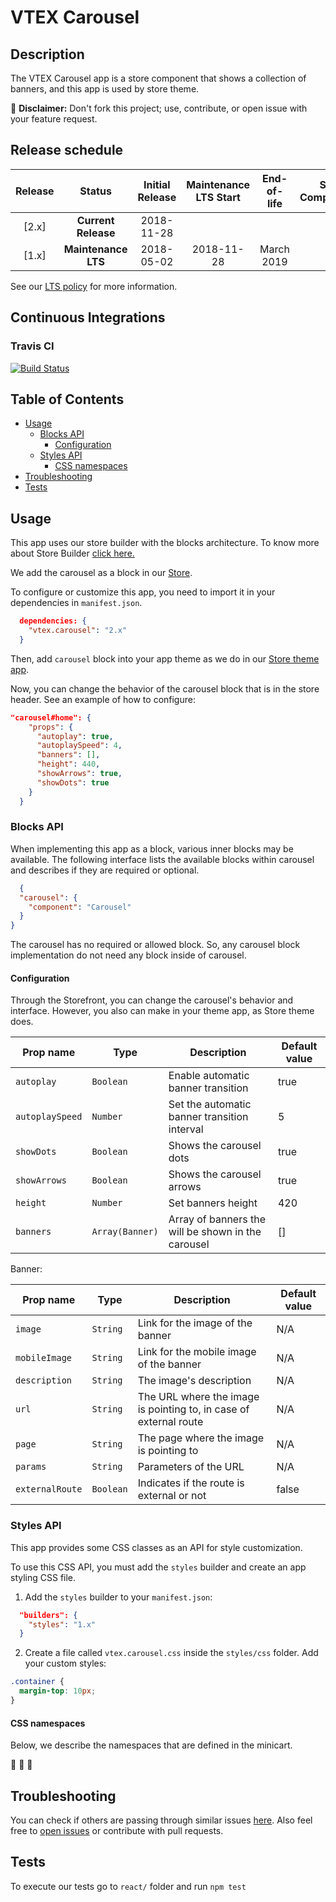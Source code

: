 # VTEX Carousel

## Description

The VTEX Carousel app is a store component that shows a collection of banners, and this app is used by store theme.

:loudspeaker: **Disclaimer:** Don't fork this project; use, contribute, or open issue with your feature request.

## Release schedule
| Release  | Status              | Initial Release | Maintenance LTS Start | End-of-life | Store Compatibility
| :--:     | :---:               |  :---:          | :---:                 | :---:       | :---: 
| [2.x]    | **Current Release** |  2018-11-28     |                       |             | 2.x
| [1.x]    | **Maintenance LTS** |  2018-05-02     | 2018-11-28            | March 2019  | 1.x

See our [LTS policy](https://github.com/vtex-apps/awesome-io#lts-policy) for more information.


## Continuous Integrations 

### Travis CI 
[![Build Status](https://travis-ci.org/vtex-apps/carousel.svg?branch=master)](https://travis-ci.org/vtex-apps/carousel)

## Table of Contents
- [Usage](#usage)
  - [Blocks API](#blocks-api)
    - [Configuration](#configuration)
  - [Styles API](#styles-api)
    - [CSS namespaces](#css-namespaces)
- [Troubleshooting](#troubleshooting)
- [Tests](#tests)

## Usage

This app uses our store builder with the blocks architecture. To know more about Store Builder [click here.](https://help.vtex.com/en/tutorial/understanding-storebuilder-and-stylesbuilder#structuring-and-configuring-our-store-with-object-object)

We add the carousel as a block in our [Store](https://github.com/vtex-apps/store/blob/master/store/interfaces.json).

To configure or customize this app, you need to import it in your dependencies in `manifest.json`.

```json
  dependencies: {
    "vtex.carousel": "2.x"
  }
```

Then, add `carousel` block into your app theme as we do in our [Store theme app](https://github.com/vtex-apps/store-theme/blob/master/store/blocks.json). 

Now, you can change the behavior of the carousel block that is in the store header. See an example of how to configure: 

```json
"carousel#home": {
    "props": {
      "autoplay": true,
      "autoplaySpeed": 4,
      "banners": [],
      "height": 440,
      "showArrows": true,
      "showDots": true
    }
  }
```

### Blocks API

When implementing this app as a block, various inner blocks may be available. The following interface lists the available blocks within carousel and describes if they are required or optional.

```json
  {
  "carousel": {
    "component": "Carousel"
  }
}
```
The carousel has no required or allowed block. So, any carousel block implementation do not need any block inside of carousel.

#### Configuration 

Through the Storefront, you can change the carousel's behavior and interface. However, you also can make in your theme app, as Store theme does.

| Prop name          | Type       | Description                                                                 | Default value |
| ------------------ | ---------- | --------------------------------------------------------------------------- | ---|
| `autoplay`                  | `Boolean`      | Enable automatic banner transition                                 | true |
| `autoplaySpeed`             | `Number`       | Set the automatic banner transition interval                       | 5 |
| `showDots`                  | `Boolean`      | Shows the carousel dots                                            | true |
| `showArrows`                | `Boolean`      | Shows the carousel arrows                                          | true |
| `height`                    | `Number`       | Set banners height                                                 | 420 |
| `banners`                   | `Array(Banner)`| Array of banners the will be shown in the carousel                 | [] |

Banner:

| Prop name          | Type       | Description                                                                 | Default value |
| ------------------ | ---------- | --------------------------------------------------------------------------- | --- |
| `image`                     | `String`      | Link for the image of the banner                                   | N/A |
| `mobileImage`               | `String`      | Link for the mobile image of the banner                            | N/A |
| `description`               | `String`      | The image's description                                            | N/A |
| `url`                       | `String`      | The URL where the image is pointing to, in case of external route  | N/A |
| `page`                      | `String`      | The page where the image is pointing to                            | N/A |
| `params`                    | `String`      | Parameters of the URL                                              | N/A |
| `externalRoute`             | `Boolean`     | Indicates if the route is external or not                          | false |

### Styles API

This app provides some CSS classes as an API for style customization.

To use this CSS API, you must add the `styles` builder and create an app styling CSS file.

1. Add the `styles` builder to your `manifest.json`:

```json
  "builders": {
    "styles": "1.x"
  }
```

2. Create a file called `vtex.carousel.css` inside the `styles/css` folder. Add your custom styles:

```css
.container {
  margin-top: 10px;
}
```

#### CSS namespaces
Below, we describe the namespaces that are defined in the minicart.

:construction: :construction: :construction:

## Troubleshooting

You can check if others are passing through similar issues [here](https://github.com/vtex-apps/carousel/issues). Also feel free to [open issues](https://github.com/vtex-apps/carousel/issues/new) or contribute with pull requests.

## Tests
To execute our tests go to `react/` folder and run `npm test` 